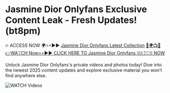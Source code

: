 # Jasmine Dior Onlyfans Exclusive Content Leak - Fresh Updates! (bt8pm)

🔥 ACCESS NOW 🌍==►► <a href="https://tinyurl.com/3fjeunct" rel="nofollow">Jasmine Dior Onlyfans Latest Collection</a></h3>
[🔴🌍📺📱👉WA𝚃CH Now==►► CLICK HERE TO Jasmine Dior Onlyfans 𝚆𝙰𝚃𝙲𝙷 NOW](https://tinyurl.com/3fjeunct)

Unlock Jasmine Dior Onlyfans's private videos and photos today! Dive into the newest 2025 content updates and explore exclusive material you won’t find anywhere else.


<a href="https://tinyurl.com/3fjeunct" rel="nofollow" data-target="animated-image.originalLink"><img src="https://camo.githubusercontent.com/8a4f000d20f83aca3bf7ec5f350d767afa0574a8a352519fd8cfa583a6f93a33/68747470733a2f2f692e696d6775722e636f6d2f644a486b345a712e676966" alt="WATCH Videos" data-canonical-src="https://i.imgur.com/dJHk4Zq.gif" style="max-width: 100%; display: inline-block;" data-target="animated-image.originalImage"></a>
